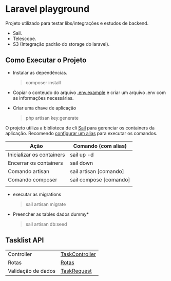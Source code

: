 # Laravel playground

Projeto utilizado para testar libs/integrações e estudos de backend.

- Sail.
- Telescope.
- S3 (Integração padrão do storage do laravel).

## Como Executar o Projeto

- Instalar as dependências.
    > composer install

- Copiar o conteudo do arquivo [.env.example](.env.example) e criar um arquivo .env com as informações necessárias.

- Criar uma chave de aplicação 
    > php artisan key:generate

O projeto utiliza a biblioteca de cli [Sail](https://laravel.com/docs/10.x/sail) para gerenciar os containers da aplicação. 
Recomendo [configurar um alias](https://laravel.com/docs/10.x/sail#configuring-a-shell-alias) para executar os comandos. 

| Ação | Comando (com alias) |
|--|--|
|Inicializar os containers  | sail up -d|
|Encerrar os containers| sail down|
|Comando artisan| sail artisan [comando]|
|Comando composer| sail compose [comando]|
|||

- executar as migrations
    > sail artisan migrate 
- Preencher as tables dados dummy*
    > sail artisan db:seed

## Tasklist API
|  |  |
|--|--|
|Controller|[TaskController](./app/Http/Controllers/TaskController.php)|
|Rotas|[Rotas](./routes/api.php)|
|Validação de dados| [TaskRequest](./app/Http/Requests/TaskRequest.php)|
